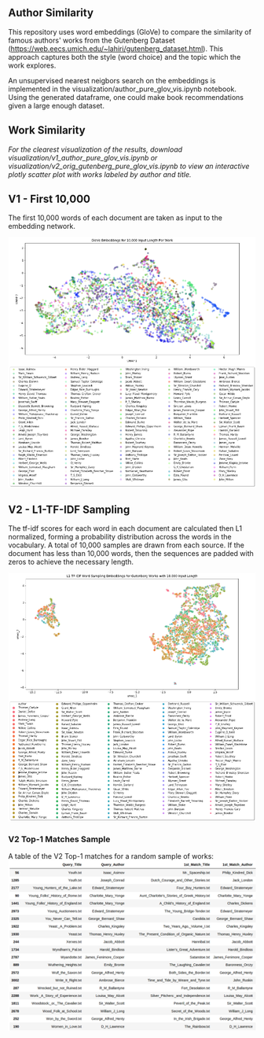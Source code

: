 ## Author Similarity 
This repository uses word embeddings (GloVe) to compare the similarity of famous authors' works
from the Gutenberg Dataset (https://web.eecs.umich.edu/~lahiri/gutenberg_dataset.html). 
This approach captures both the style (word choice) and the topic which the work explores.  

An unsupervised nearest neigbors search on the embeddings is implemented in the 
visualization/author_pure_glov_vis.ipynb notebook. Using the generated dataframe,
one could make book recommendations given a large enough dataset.

## Work Similarity
*For the clearest visualization of the results, download visualization/v1_author_pure_glov_vis.ipynb 
or visualization/v2_orig_gutenberg_pure_glov_vis.ipynb to view an interactive plotly 
scatter plot with works labeled by author and title.*

## V1 - First 10,000 
The first 10,000 words of each document are taken as input to the embedding network.

![V1 GloVe Visualization](https://github.com/jcanad3/author_similarity/blob/master/imgs/v1_glov_umap_embeddings.png)

## V2 - L1-TF-IDF Sampling
The tf-idf scores for each word in each document are calculated then L1 normalized, forming a 
probability distribution across the words in the vocabulary. A total of 10,000 samples are drawn 
from each source. If the document has less than 10,000 words, then the sequences are padded 
with zeros to achieve the necessary length.

![V2 GloVe Visualization](https://github.com/jcanad3/author_similarity/blob/master/imgs/v2_glov_umap_embeddings.png)

### V2 Top-1 Matches Sample
A table of the V2 Top-1 matches for a random sample of works:
![Top 2 Matches](https://github.com/jcanad3/author_similarity/blob/master/imgs/v2_top_1_matches.png)
